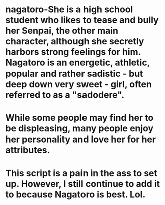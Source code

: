 # nagatoro-She is a high school student who likes to tease and bully her Senpai, the other main character, although she secretly harbors strong feelings for him. Nagatoro is an energetic, athletic, popular and rather sadistic - but deep down very sweet - girl, often referred to as a "sadodere". 
# While some people may find her to be displeasing, many people enjoy her personality and love her for her attributes.  
# This script is a pain in the ass to set up. However, I still continue to add it to because Nagatoro is best. Lol.
